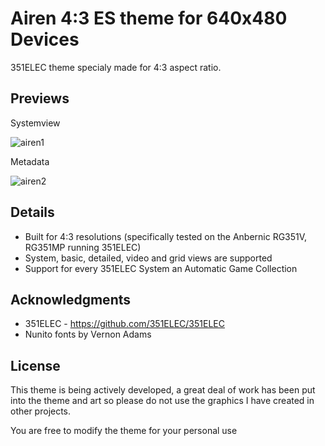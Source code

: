 # Airen 4:3 ES theme for 640x480 Devices
351ELEC theme specialy made for 4:3 aspect ratio.

## Previews
Systemview

![airen1](https://user-images.githubusercontent.com/77732736/149666015-81637967-fa19-42b0-9fc6-a889f85a6fb5.jpg)

Metadata

![airen2](https://user-images.githubusercontent.com/77732736/149666037-2bdccbfc-52ea-4880-90d7-96953fac3c97.jpg)

## Details

- Built for 4:3 resolutions (specifically tested on the Anbernic RG351V, RG351MP running 351ELEC) 
- System, basic, detailed, video and grid views are supported
- Support for every 351ELEC System an Automatic Game Collection

## Acknowledgments
- 351ELEC - https://github.com/351ELEC/351ELEC
- Nunito fonts by Vernon Adams

## License
This theme is being actively developed, a great deal of work has been put into the theme and art so please do not use the graphics I have created in other projects.

You are free to modify the theme for your personal use

